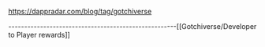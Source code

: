 https://dappradar.com/blog/tag/gotchiverse








-----------------------------------------------------[[Gotchiverse/Developer to Player rewards]]